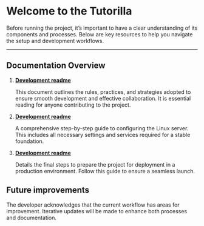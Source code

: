 ﻿# Welcome to the Tutorilla

Before running the project, it’s important to have a clear understanding of its components and processes.
Below are key resources to help you navigate the setup and development workflows.

---

## Documentation Overview

1. **[Development readme](./readme.development.md)**
      
    This document outlines the rules, practices, and strategies adopted to ensure smooth development and effective collaboration.
    It is essential reading for anyone contributing to the project.

1. **[Development readme](./readme.server-configuration.md)**

    A comprehensive step-by-step guide to configuring the Linux server.
    This includes all necessary settings and services required for a stable foundation.

1. **[Development readme](./readme.production.md)**

   Details the final steps to prepare the project for deployment in a production environment.
   Follow this guide to ensure a seamless launch.

## Future improvements

The developer acknowledges that the current workflow has areas for improvement.
Iterative updates will be made to enhance both processes and documentation.